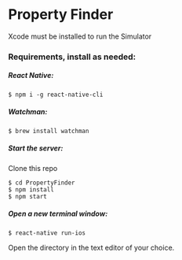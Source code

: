 Property Finder
========================

Xcode must be installed to run the Simulator

### Requirements, install as needed: ###

##### React Native: #####
```
$ npm i -g react-native-cli
```

##### Watchman: #####
```
$ brew install watchman
```

##### Start the server: #####

Clone this repo

```
$ cd PropertyFinder
$ npm install
$ npm start
```

##### Open a new terminal window: #####

```
$ react-native run-ios
```


Open the directory in the text editor of your choice.
